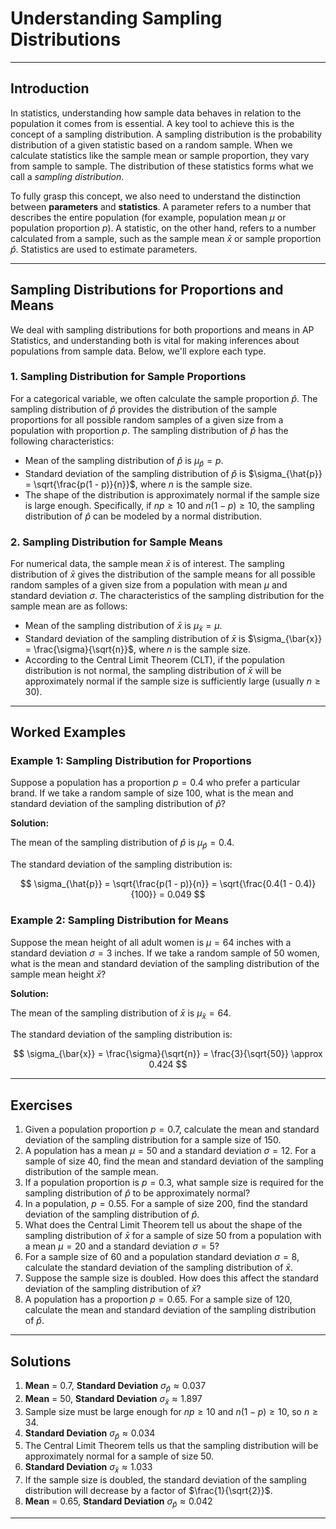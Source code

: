 # Understanding Sampling Distributions

---

## Introduction

In statistics, understanding how sample data behaves in relation to the population it comes from is essential. A key tool to achieve this is the concept of a sampling distribution. A sampling distribution is the probability distribution of a given statistic based on a random sample. When we calculate statistics like the sample mean or sample proportion, they vary from sample to sample. The distribution of these statistics forms what we call a *sampling distribution*.

To fully grasp this concept, we also need to understand the distinction between **parameters** and **statistics**. A parameter refers to a number that describes the entire population (for example, population mean $\mu$ or population proportion $p$). A statistic, on the other hand, refers to a number calculated from a sample, such as the sample mean $\bar{x}$ or sample proportion $\hat{p}$. Statistics are used to estimate parameters.

---

## Sampling Distributions for Proportions and Means

We deal with sampling distributions for both proportions and means in AP Statistics, and understanding both is vital for making inferences about populations from sample data. Below, we'll explore each type.

### 1. Sampling Distribution for Sample Proportions

For a categorical variable, we often calculate the sample proportion $\hat{p}$. The sampling distribution of $\hat{p}$ provides the distribution of the sample proportions for all possible random samples of a given size from a population with proportion $p$. The sampling distribution of $\hat{p}$ has the following characteristics:

- Mean of the sampling distribution of $\hat{p}$ is $\mu_{\hat{p}} = p$.
- Standard deviation of the sampling distribution of $\hat{p}$ is $\sigma_{\hat{p}} = \sqrt{\frac{p(1 - p)}{n}}$, where $n$ is the sample size.
- The shape of the distribution is approximately normal if the sample size is large enough. Specifically, if $np \geq 10$ and $n(1 - p) \geq 10$, the sampling distribution of $\hat{p}$ can be modeled by a normal distribution.

### 2. Sampling Distribution for Sample Means

For numerical data, the sample mean $\bar{x}$ is of interest. The sampling distribution of $\bar{x}$ gives the distribution of the sample means for all possible random samples of a given size from a population with mean $\mu$ and standard deviation $\sigma$. The characteristics of the sampling distribution for the sample mean are as follows:

- Mean of the sampling distribution of $\bar{x}$ is $\mu_{\bar{x}} = \mu$.
- Standard deviation of the sampling distribution of $\bar{x}$ is $\sigma_{\bar{x}} = \frac{\sigma}{\sqrt{n}}$, where $n$ is the sample size.
- According to the Central Limit Theorem (CLT), if the population distribution is not normal, the sampling distribution of $\bar{x}$ will be approximately normal if the sample size is sufficiently large (usually $n \geq 30$).

---

## Worked Examples

### Example 1: Sampling Distribution for Proportions

Suppose a population has a proportion $p = 0.4$ who prefer a particular brand. If we take a random sample of size 100, what is the mean and standard deviation of the sampling distribution of $\hat{p}$?

**Solution:**

The mean of the sampling distribution of $\hat{p}$ is $\mu_{\hat{p}} = 0.4$.

The standard deviation of the sampling distribution is:

$$
\sigma_{\hat{p}} = \sqrt{\frac{p(1 - p)}{n}} = \sqrt{\frac{0.4(1 - 0.4)}{100}} = 0.049
$$

### Example 2: Sampling Distribution for Means

Suppose the mean height of all adult women is $\mu = 64$ inches with a standard deviation $\sigma = 3$ inches. If we take a random sample of 50 women, what is the mean and standard deviation of the sampling distribution of the sample mean height $\bar{x}$?

**Solution:**

The mean of the sampling distribution of $\bar{x}$ is $\mu_{\bar{x}} = 64$.

The standard deviation of the sampling distribution is:

$$
\sigma_{\bar{x}} = \frac{\sigma}{\sqrt{n}} = \frac{3}{\sqrt{50}} \approx 0.424
$$

---

## Exercises

1. Given a population proportion $p = 0.7$, calculate the mean and standard deviation of the sampling distribution for a sample size of 150.
2. A population has a mean $\mu = 50$ and a standard deviation $\sigma = 12$. For a sample of size 40, find the mean and standard deviation of the sampling distribution of the sample mean.
3. If a population proportion is $p = 0.3$, what sample size is required for the sampling distribution of $\hat{p}$ to be approximately normal?
4. In a population, $p = 0.55$. For a sample of size 200, find the standard deviation of the sampling distribution of $\hat{p}$.
5. What does the Central Limit Theorem tell us about the shape of the sampling distribution of $\bar{x}$ for a sample of size 50 from a population with a mean $\mu = 20$ and a standard deviation $\sigma = 5$?
6. For a sample size of 60 and a population standard deviation $\sigma = 8$, calculate the standard deviation of the sampling distribution of $\bar{x}$.
7. Suppose the sample size is doubled. How does this affect the standard deviation of the sampling distribution of $\bar{x}$?
8. A population has a proportion $p = 0.65$. For a sample size of 120, calculate the mean and standard deviation of the sampling distribution of $\hat{p}$.

---

## Solutions

1. **Mean** = 0.7, **Standard Deviation** $\sigma_{\hat{p}} \approx 0.037$
2. **Mean** = 50, **Standard Deviation** $\sigma_{\bar{x}} \approx 1.897$
3. Sample size must be large enough for $np \geq 10$ and $n(1 - p) \geq 10$, so $n \geq 34$.
4. **Standard Deviation** $\sigma_{\hat{p}} \approx 0.034$
5. The Central Limit Theorem tells us that the sampling distribution will be approximately normal for a sample of size 50.
6. **Standard Deviation** $\sigma_{\bar{x}} \approx 1.033$
7. If the sample size is doubled, the standard deviation of the sampling distribution will decrease by a factor of $\frac{1}{\sqrt{2}}$.
8. **Mean** = 0.65, **Standard Deviation** $\sigma_{\hat{p}} \approx 0.042$

---